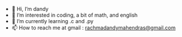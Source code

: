 - 👋 Hi, I’m dandy
- 👀 I’m interested in coding, a bit of math, and english
- 🌱 I’m currently learning .c and .py
- 📫 How to reach me at gmail : rachmadandymahendras@gmail.com

<!---
rchmdndy/rchmdndy is a ✨ special ✨ repository because its `README.md` (this file) appears on your GitHub profile.
You can click the Preview link to take a look at your changes.
--->
